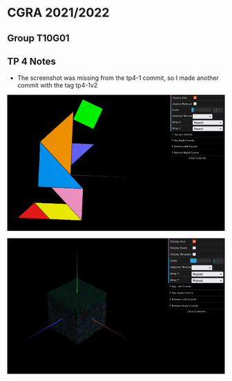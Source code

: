 # CGRA 2021/2022

## Group T10G01

## TP 4 Notes

- The screenshot was missing from the tp4-1 commit, so I made another commit with the tag tp4-1v2


![Screenshot 1](screenshots/cgra-t10g01-tp4-1.png)

![Screenshot 2](screenshots/cgra-t10g01-tp4-2.png)
